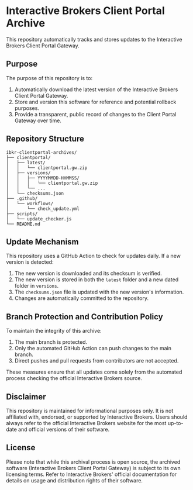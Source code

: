 # Interactive Brokers Client Portal Archive

This repository automatically tracks and stores updates to the Interactive Brokers Client Portal Gateway.

## Purpose

The purpose of this repository is to:

1. Automatically download the latest version of the Interactive Brokers Client Portal Gateway.
2. Store and version this software for reference and potential rollback purposes.
3. Provide a transparent, public record of changes to the Client Portal Gateway over time.

## Repository Structure

```
ibkr-clientportal-archives/
├── clientportal/
│   ├── latest/
│   │   └── clientportal.gw.zip
│   ├── versions/
│   │   ├── YYYYMMDD-HHMMSS/
│   │   │   └── clientportal.gw.zip
│   │   └── ...
│   └── checksums.json
├── .github/
│   └── workflows/
│       └── check_update.yml
├── scripts/
│   └── update_checker.js
└── README.md
```

## Update Mechanism

This repository uses a GitHub Action to check for updates daily. If a new version is detected:

1. The new version is downloaded and its checksum is verified.
2. The new version is stored in both the `latest` folder and a new dated folder in `versions`.
3. The `checksums.json` file is updated with the new version's information.
4. Changes are automatically committed to the repository.

## Branch Protection and Contribution Policy

To maintain the integrity of this archive:

1. The main branch is protected.
2. Only the automated GitHub Action can push changes to the main branch.
3. Direct pushes and pull requests from contributors are not accepted.

These measures ensure that all updates come solely from the automated process checking the official Interactive Brokers source.

## Disclaimer

This repository is maintained for informational purposes only. It is not affiliated with, endorsed, or supported by Interactive Brokers. Users should always refer to the official Interactive Brokers website for the most up-to-date and official versions of their software.

## License

Please note that while this archival process is open source, the archived software (Interactive Brokers Client Portal Gateway) is subject to its own licensing terms. Refer to Interactive Brokers' official documentation for details on usage and distribution rights of their software.